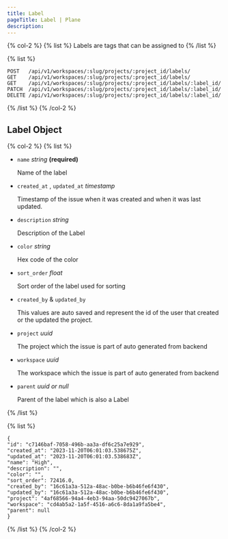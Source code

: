 ```yaml
---
title: Label
pageTitle: Label | Plane
description:
---
```


{% col-2 %}
{% list %}
Labels are tags that can be assigned to
{% /list %}

{% list %}

```
POST   /api/v1/workspaces/:slug/projects/:project_id/labels/
GET    /api/v1/workspaces/:slug/projects/:project_id/labels/
GET    /api/v1/workspaces/:slug/projects/:project_id/labels/:label_id/
PATCH  /api/v1/workspaces/:slug/projects/:project_id/labels/:label_id/
DELETE /api/v1/workspaces/:slug/projects/:project_id/labels/:label_id/
```

{% /list %}
{% /col-2 %}

## Label Object

{% col-2 %}
{% list %}

- `name` _string_ **(required)**

  Name of the label

- `created_at` , `updated_at` _timestamp_

  Timestamp of the issue when it was created and when it was last updated.

- `description` _string_

  Description of the Label

- `color` _string_

  Hex code of the color

- `sort_order` _float_

  Sort order of the label used for sorting

- `created_by` & `updated_by`

  This values are auto saved and represent the id of the user that created or the updated the project.

- `project` _uuid_

  The project which the issue is part of auto generated from backend

- `workspace` _uuid_

  The workspace which the issue is part of auto generated from backend

- `parent` _uuid or null_

  Parent of the label which is also a Label

{% /list %}

{% list %}

```
{
"id": "c7146baf-7058-496b-aa3a-df6c25a7e929",
"created_at": "2023-11-20T06:01:03.538675Z",
"updated_at": "2023-11-20T06:01:03.538683Z",
"name": "High",
"description": "",
"color": "",
"sort_order": 72416.0,
"created_by": "16c61a3a-512a-48ac-b0be-b6b46fe6f430",
"updated_by": "16c61a3a-512a-48ac-b0be-b6b46fe6f430",
"project": "4af68566-94a4-4eb3-94aa-50dc9427067b",
"workspace": "cd4ab5a2-1a5f-4516-a6c6-8da1a9fa5be4",
"parent": null
}
```

{% /list %}
{% /col-2 %}
